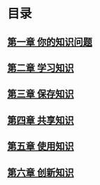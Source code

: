# 目录

## [第一章 你的知识问题](chapter1.md)

## [第二章 学习知识](chapter2.md)

## [第三章 保存知识](chapter3.md)

## [第四章 共享知识](chapter4.md)

## [第五章 使用知识](chapter5.md)

## [第六章 创新知识](chapter6.md)
